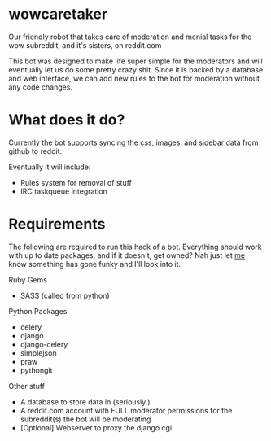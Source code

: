 wowcaretaker
============

Our friendly robot that takes care of moderation and menial tasks for the wow subreddit, and it's sisters, on reddit.com

This bot was designed to make life super simple for the moderators and will eventually let us do some pretty crazy shit. Since it is backed by a database and web interface, we can add new rules to the bot for moderation without any code changes.

What does it do?
================

Currently the bot supports syncing the css, images, and sidebar data from github to reddit.

Eventually it will include:

* Rules system for removal of stuff
* IRC taskqueue integration

Requirements
============

The following are required to run this hack of a bot. Everything should work with up to date packages, and if it doesn't, get owned? Nah just let [me](http://github.com/fluxflashor) know something has gone funky and I'll look into it.

Ruby Gems

* SASS (called from python)

Python Packages

* celery
* django
* django-celery
* simplejson
* praw
* pythongit

Other stuff

* A database to store data in (seriously.)
* A reddit.com account with FULL moderator permissions for the subreddit(s) the bot will be moderating
* [Optional] Webserver to proxy the django cgi